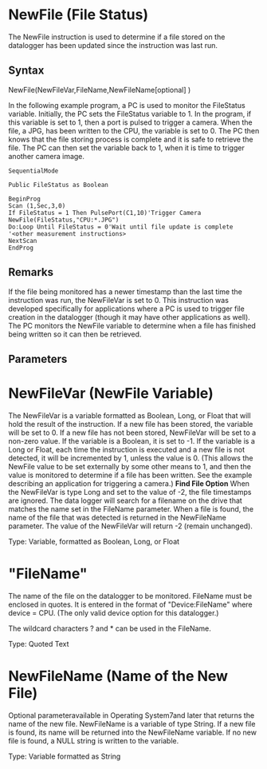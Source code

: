 # NewFile (File Status)

The NewFile instruction is used to determine if a file stored on the datalogger has been updated since the instruction was last run.

## Syntax

NewFile(NewFileVar,FileName,NewFileName[optional] )

In the following example program, a PC is used to monitor the FileStatus variable. Initially, the PC sets the FileStatus variable to 1. In the program, if this variable is set to 1, then a port is pulsed to trigger a camera. When the file, a JPG, has been written to the CPU, the variable is set to 0. The PC then knows that the file storing process is complete and it is safe to retrieve the file. The PC can then set the variable back to 1, when it is time to trigger another camera image.

```
SequentialMode

Public FileStatus as Boolean

BeginProg
Scan (1,Sec,3,0)
If FileStatus = 1 Then PulsePort(C1,10)'Trigger Camera
NewFile(FileStatus,"CPU:*.JPG")
Do:Loop Until FileStatus = 0'Wait until file update is complete
'<other measurement instructions>
NextScan
EndProg
```

## Remarks

If the file being monitored has a newer timestamp than the last time the instruction was run, the NewFileVar is set to 0. This instruction was developed specifically for applications where a PC is used to trigger file creation in the datalogger (though it may have other applications as well). The PC monitors the NewFile variable to determine when a file has finished being written so it can then be retrieved.

## Parameters

# NewFileVar (NewFile Variable)

The NewFileVar is a variable formatted as Boolean, Long, or Float that will hold the result of the instruction. If a new file has been stored, the variable will be set to 0. If a new file has not been stored, NewFileVar will be set to a non-zero value. If the variable is a Boolean, it is set to -1. If the variable is a Long or Float, each time the instruction is executed and a new file is not detected, it will be incremented by 1, unless the value is 0. (This allows the NewFile value to be set externally by some other means to 1, and then the value is monitored to determine if a file has been written. See the example describing an application for triggering a camera.) **Find File Option** When the NewFileVar is type Long and set to the value of -2, the file timestamps are ignored. The data logger will search for a filename on the drive that matches the name set in the FileName parameter. When a file is found, the name of the file that was detected is returned in the NewFileName parameter. The value of the NewFileVar will return -2 (remain unchanged).

Type: Variable, formatted as Boolean, Long, or Float

# "FileName"

The name of the file on the datalogger to be monitored. FileName must be enclosed in quotes. It is entered in the format of "Device:FileName" where device = CPU. (The only valid device option for this datalogger.)

The wildcard characters ? and \* can be used in the FileName.

Type: Quoted Text

# NewFileName (Name of the New File)

Optional parameteravailable in Operating System7and later that returns the name of the new file. NewFileName is a variable of type String. If a new file is found, its name will be returned into the NewFileName variable. If no new file is found, a NULL string is written to the variable.

Type: Variable formatted as String
